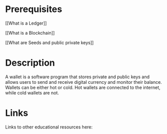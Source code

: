 # Prerequisites
[[What is a Ledger]]

[[What is a Blockchain]]

[[What are Seeds and public private keys]]



# Description
A wallet is a software program that stores private and public keys and allows users to send and receive digital currency and monitor their balance. Wallets can be either hot or cold. Hot wallets are connected to the internet, while cold wallets are not.

# Links
Links to other educational resources here: